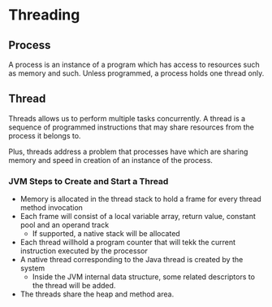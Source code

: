 # Threading

## Process

A process is an instance of a program which has access to resources such as memory and such.
Unless programmed, a process holds one thread only.

## Thread

Threads allows us to perform multiple tasks concurrently. 
A thread is a sequence of programmed instructions that may share resources from the process it belongs to.

Plus, threads address a problem that processes have which are sharing memory 
and speed in creation of an instance of the process.

### JVM Steps to Create and Start a Thread

* Memory is allocated in the thread stack to hold a frame for every thread method invocation
* Each frame will consist of a local variable array, return value, constant pool and an operand track
  * If supported, a native stack will be allocated
* Each thread willhold a program counter that will tekk the current instruction executed by the processor
* A native thread corresponding to the Java thread is created by the system
  * Inside the JVM internal data structure, some related descriptors to the thread will be added.
* The threads share the heap and method area.    
